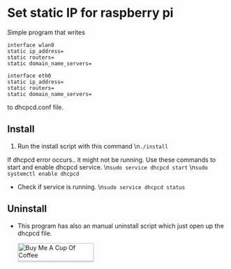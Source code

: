 # Set static IP for raspberry pi

Simple program that writes
```
interface wlan0
static ip_address= 
static routers= 
static domain_name_servers= 

interface eth0
static ip_address= 
static routers= 
static domain_name_servers= 
```
to dhcpcd.conf file.


## Install
1. Run the install script with this command \n`./install`

If dhcpcd error occurs.. it might not be running. 
Use these commands to start and enable dhcpcd service.
\n```sudo service dhcpcd start```
\n```sudo systemctl enable dhcpcd```
- Check if service is running.
\n```sudo service dhcpcd status```



## Uninstall
- This program has also an manual uninstall script which just open up the dhcpcd file. 




	<a href="https://www.buymeacoffee.com/heggland" target="_blank"><img src="https://www.buymeacoffee.com/assets/img/custom_images/orange_img.png" alt="Buy Me A Cup Of 		Coffee" style="height: 41px !important;width: 174px !important;box-shadow: 0px 3px 2px 0px rgba(190, 190, 190, 0.5) !important;-webkit-box-shadow: 0px 3px 2px 0px 		rgba(190, 190, 190, 0.5) !important;" ></a>
